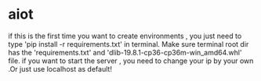 # aiot
if this is the first time you want to create environments , you just need to type 'pip install -r requirements.txt' in terminal. 
Make sure terminal root dir has the 'requirements.txt' and 'dlib-19.8.1-cp36-cp36m-win_amd64.whl' file. 
if you want to start the server , you need to change your ip by your own .Or just use localhost as default!
